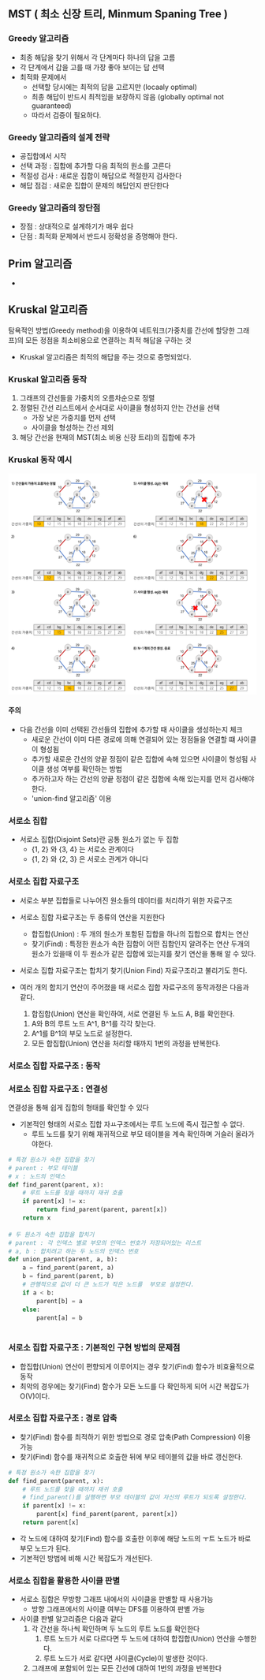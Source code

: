 ## MST ( 최소 신장 트리, Minmum Spaning Tree )


### Greedy 알고리즘
- 최종 해답을 찾기 위해서 각 단계마다 하나의 답을 고름
- 각 단계에서 갑을 고를 때 가장 좋아 보이는 답 선택
- 최적화 문제에서
  - 선택할 당시에는 최적의 답을 고르지만 (locaaly optimal)
  - 최종 해답이 반드시 최적임을 보장하지 않음 (globally optimal not guaranteed)
  - 따라서 검증이 필요하다.

### Greedy 알고리즘의 설계 전략
- 공집합에서 시작
- 선택 과정 : 집합에 추가할 다음 최적의 원소를 고른다
- 적절성 검사 : 새로운 집합이 해답으로 적절한지 검사한다
- 해답 점검 : 새로운 집합이 문제의 해답인지 판단한다

### Greedy 알고리즘의 장단점
- 장점 : 상대적으로 설계하기가 매우 쉽다
- 단점 : 최적화 문제에서 반드시 정확성을 증명해야 한다.

## Prim 알고리즘
- 

## Kruskal 알고리즘

탐욕적인 방법(Greedy method)을 이용하여 네트워크(가중치를 간선에 할당한 그래프)의 모든 정점을 최소비용으로 연결하는 최적 해답을 구하는 것
- Kruskal 알고리즘은 최적의 해답을 주는 것으로 증명되었다.

### Kruskal 알고리즘 동작

1. 그래프의 간선들을 가중치의 오름차순으로 정렬
2. 정렬된 간선 리스트에서 순서대로 사이클을 형성하지 안는 간선을 선택
   - 가장 낮은 가중치를 먼저 선택
   - 사이클을 형성하는 간선 제외
3. 해당 간선을 현재의 MST(최소 비용 신장 트리)의 집합에 추가

### Kruskal 동작 예시
![Kruskal 알고리즘 동작](../src/kruskal_algorithm.png)

#### 주의
- 다음 간선을 이미 선택된 간선들의 집합에 추가할 때 사이클을 생성하는지 체크
  - 새로운 간선이 이미 다른 경로에 의해 연결되어 있는 정점들을 연결할 떄 사이클이 형성됨
  - 추가할 새로운 간선의 양끝 정점이 같은 집합에 속해 있으면 사이클이 형성됨
사이클 생성 여부를 확인하는 방법
  - 추가하고자 하는 간선의 양끝 정점이 같은 집합에 속해 있는지를 먼저 검사해야 한다.
  - 'union-find 알고리즘' 이용




### 서로소 집합
- 서로소 집합(Disjoint Sets)란 공통 원소가 없는 두 집합
  - {1, 2} 와 {3, 4} 는 서로소 관계이다
  - {1, 2} 와 {2, 3} 은 서로소 관계가 아니다

### 서로소 집합 자료구조
- 서로소 부분 집합들로 나누어진 원소들의 데이터를 처리하기 위한 자료구조
- 서로소 집합 자료구조는 두 종류의 연산을 지원한다
  - 합집합(Union) : 두 개의 원소가 포함된 집합을 하나의 집합으로 합치는 연산
  - 찾기(Find) : 특정한 원소가 속한 집합이 어떤 집합인지 알려주는 연산
  두개의 원소가 있을때 이 두 원소가 같은 집합에 있는지를 찾기 연산을 통해 알 수 있다.
- 서로소 집합 자료구조는 합치기 찾기(Union Find) 자료구조라고 불리기도 한다.

- 여러 개의 합치기 연산이 주어졌을 때 서로소 집합 자료구조의 동작과정은 다음과 같다.
  1. 합집합(Union) 연산을 확인하여, 서로 연결된 두 노드 A, B를 확인한다.
    1) A와 B의 루트 노드 A^1, B^1를 각각 찾는다.
    2) A^1를 B^1의 부모 노드로 설정한다.
  2. 모든 합집합(Union) 연산을 처리할 때까지 1번의 과정을 반복한다.

### 서로소 집합 자료구조 : 동작


### 서로소 집합 자료구조 : 연결성
연결성을 통해 쉽게 집합의 형태를 확인할 수 있다

- 기본적인 형태의 서로소 집합 자ㅛ구조에서는 루트 노드에 즉시 접근할 수 없다.
  - 루트 노드를 찾기 위해 재귀적으로 부모 테이블을 계속 확인하며 거슬러 올라가야한다.

```python
# 특정 원소가 속한 집합을 찾기
# parent : 부모 테이블
# x : 노드의 인덱스
def find_parent(parent, x):
    # 루트 노드를 찾을 때까지 재귀 호출
    if parent[x] != x:
        return find_parent(parent, parent[x])
    return x

# 두 원소가 속한 집합을 합치기
# parent : 각 인덱스 별로 부모의 인덱스 번호가 저장되어있는 리스트
# a, b : 합치려고 하는 두 노드의 인덱스 번호
def union_parent(parent, a, b):
    a = find_parent(parent, a)
    b = find_parent(parent, b)
    # 관행적으로 값이 더 큰 노드가 작은 노드를  부모로 설정한다.
    if a < b:
        parent[b] = a
    else:
        parent[a] = b
 
```

### 서로소 집합 자료구조 : 기본적인 구현 방법의 문제점
- 합집합(Union) 연산이 편향되게 이루어지는 경우 찾기(Find) 함수가 비효율적으로 동작
- 최악의 경우에는 찾기(Find) 함수가 모든 노드를 다 확인하게 되어 시간 복잡도가 O(V)이다. 

### 서로소 집합 자료구조 : 경로 압축
- 찾기(Find) 함수를 최적하기 위한 방법으로 경로 압축(Path Compression) 이용 가능
- 찾기(Find) 함수를 재귀적으로 호출한 뒤에 부모 테이블의 값을 바로 갱신한다.

```python
# 특정 원소가 속한 집합을 찾기
def find_parent(parent, x):
    # 루트 노드를 찾을 때까지 재귀 호출
    # find_parent()를 실행하면 부모 테이블의 값이 자신의 루트가 되도록 설정한다.
    if parent[x] != x:
        parent[x] find_parent(parent, parent[x])
    return parent[x]
```

- 각 노드에 대하여 찾기(Find) 함수를 호출한 이후에 해당 노드의 ㅜ트 노드가 바로 부모 노드가 된다.
- 기본적인 방법에 비해 시간 복잡도가 개선된다.


### 서로소 집합을 활용한 사이클 판별
- 서로소 집합은 무방향 그래프 내에서의 사이클을 판별할 때 사용가능
  - 방향 그래프에서의 사이클 여부는 DFS를 이용하여 판별 가능
- 사이클 판별 알고리즘은 다음과 같다
  1. 각 간선을 하나씩 확인하며 두 노드의 루트 노드를 확인한다
     1) 루트 노드가 서로 다르다면 두 노드에 대하여 합집합(Union) 연산을 수행한다.
     2) 루트 노드가 서로 같다면 사이클(Cycle)이 발생한 것이다.
  2. 그래프에 포함되어 있는 모든 간선에 대하여 1번의 과정을 반복한다

